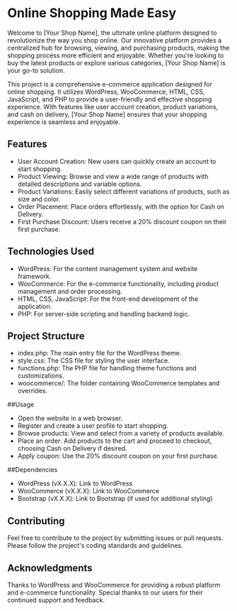 # Online Shopping Made Easy

Welcome to [Your Shop Name], the ultimate online platform designed to revolutionize the way you shop online. Our innovative platform provides a centralized hub for browsing, viewing, and purchasing products, making the shopping process more efficient and enjoyable. Whether you're looking to buy the latest products or explore various categories, [Your Shop Name] is your go-to solution.

This project is a comprehensive e-commerce application designed for online shopping. It utilizes WordPress, WooCommerce, HTML, CSS, JavaScript, and PHP to provide a user-friendly and effective shopping experience. With features like user account creation, product variations, and cash on delivery, [Your Shop Name] ensures that your shopping experience is seamless and enjoyable.

## Features

- User Account Creation: New users can quickly create an account to start shopping.
- Product Viewing: Browse and view a wide range of products with detailed descriptions and variable options.
- Product Variations: Easily select different variations of products, such as size and color.
- Order Placement: Place orders effortlessly, with the option for Cash on Delivery.
- First Purchase Discount: Users receive a 20% discount coupon on their first purchase.

## Technologies Used

- WordPress: For the content management system and website framework.
- WooCommerce: For the e-commerce functionality, including product management and order processing.
- HTML, CSS, JavaScript: For the front-end development of the application.
- PHP: For server-side scripting and handling backend logic.

## Project Structure

- index.php: The main entry file for the WordPress theme.
- style.css: The CSS file for styling the user interface.
- functions.php: The PHP file for handling theme functions and customizations.
- woocommerce/: The folder containing WooCommerce templates and overrides.

##Usage

- Open the website in a web browser.
- Register and create a user profile to start shopping.
- Browse products: View and select from a variety of products available.
- Place an order: Add products to the cart and proceed to checkout, choosing Cash on Delivery if desired.
- Apply coupon: Use the 20% discount coupon on your first purchase.

##Dependencies

- WordPress (vX.X.X): Link to WordPress
- WooCommerce (vX.X.X): Link to WooCommerce
- Bootstrap (vX.X.X): Link to Bootstrap (if used for additional styling)

## Contributing

Feel free to contribute to the project by submitting issues or pull requests. Please follow the project's coding standards and guidelines.

## Acknowledgments

Thanks to WordPress and WooCommerce for providing a robust platform and e-commerce functionality.
Special thanks to our users for their continued support and feedback.
